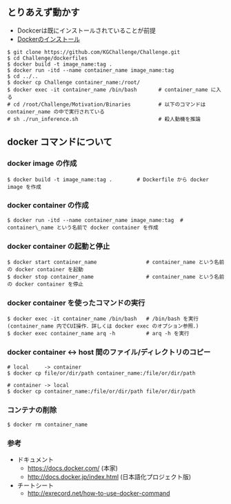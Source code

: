 ## とりあえず動かす
  - Dockcerは既にインストールされていることが前提
  - [Dockerのインストール](http://docs.docker.jp/engine/installation/toc.html)
```
$ git clone https://github.com/KGChallenge/Challenge.git
$ cd Challenge/dockerfiles 
$ docker build -t image_name:tag .
$ docker run -itd --name container_name image_name:tag
$ cd ../..
$ docker cp Challenge container_name:/root/
$ docker exec -it container_name /bin/bash       # container_name に入る
# cd /root/Challenge/Motivation/Binaries         # 以下のコマンドは container_name の中で実行されている
# sh ./run_inference.sh                          # 殺人動機を推論
```


## docker コマンドについて
### docker image の作成
```
$ docker build -t image_name:tag .        # Dockerfile から docker image を作成
```

### docker container の作成
```
$ docker run -itd --name container_name image_name:tag  # container\_name という名前で docker container を作成
```

### docker container の起動と停止
```
$ docker start container_name                # container_name という名前の docker container を起動
$ docker stop container_name                 # container_name という名前の docker container を停止
```

### docker container を使ったコマンドの実行
```
$ docker exec -it container_name /bin/bash   # /bin/bash を実行 (container_name 内でCUI操作．詳しくは docker exec のオプション参照．) 
$ docker exec container_name arq -h          # arq -h を実行 
```

### docker container \<-\> host 間のファイル/ディレクトリのコピー
```
# local     -> container
$ docker cp file/or/dir/path container_name:/file/or/dir/path

# container -> local 
$ docker cp container_name:/file/or/dir/path file/or/dir/path
```

### コンテナの削除
```
$ docker rm container_name
```


### 参考
  - ドキュメント
    - https://docs.docker.com/ (本家)
    - http://docs.docker.jp/index.html (日本語化プロジェクト版)
  - チートシート
    - http://exrecord.net/how-to-use-docker-command

